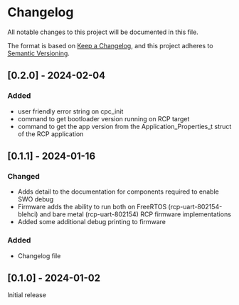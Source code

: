# Changelog
All notable changes to this project will be documented in this file.

The format is based on [Keep a Changelog](https://keepachangelog.com/en/1.0.0/),
and this project adheres to [Semantic Versioning](https://semver.org/spec/v2.0.0.html).

## [0.2.0] - 2024-02-04
### Added
- user friendly error string on cpc_init
- command to get bootloader version running on RCP target
- command to get the app version from the Application_Properties_t struct of the RCP application

## [0.1.1] - 2024-01-16
### Changed 
- Adds detail to the documentation for components required to enable SWO debug
- Firmware adds the ability to run both on FreeRTOS (rcp-uart-802154-blehci) and bare metal (rcp-uart-802154) RCP firmware implementations
- Added some additional debug printing to firmware

### Added
- Changelog file

## [0.1.0] - 2024-01-02

Initial release
